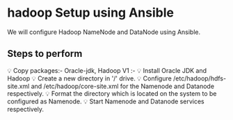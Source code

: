 # hadoop Setup using Ansible
We will configure Hadoop NameNode and DataNode using Ansible.

## Steps to perform
 
:bulb: Copy packages:- Oracle-jdk, Hadoop V1 :-
:bulb: Install Oracle JDK and Hadoop
:bulb: Create a new directory in '/' drive.
:bulb: Configure /etc/hadoop/hdfs-site.xml and /etc/hadoop/core-site.xml for the Namenode and Datanode respectively.
:bulb: Format the directory which is located on the system to be configured as Namenode.
:bulb: Start Namenode and Datanode services respectively.
